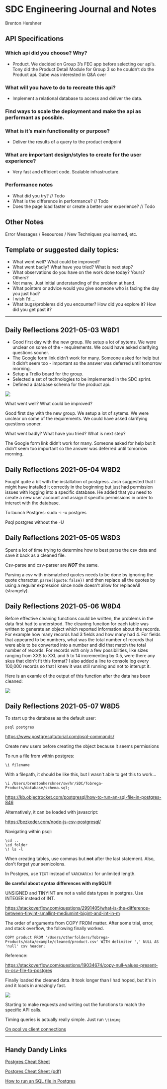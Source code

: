 # SDC Engineering Journal and Notes

Brenton Hershner

## API Specifications
### Which api did you choose? Why?

- Product. We decided on Group 3’s FEC app before selecting our api’s. Tony did the Product Detail Module for Group 3 so he couldn’t do the Product api. Gabe was interested in Q&A over 

### What will you have to do to recreate this api? 

- Implement a relational database to access and deliver the data.

### Find ways to scale the deployment and make the api as performant as possible. 

### What is it’s main functionality or purpose?

- Deliver the results of a query to the product endpoint

### What are important design/styles to create for the user experience?

- Very fast and efficient code. Scalable infrastructure.

### Performance notes

- What did you try? // Todo
- What is the difference in performance? // Todo
- Does the page load faster or create a better user experience? // Todo

## Other Notes

Error Messages / Resources / New Techniques you learned, etc.


## Template or suggested daily topics:

- What went well?  What could be improved?
- What went badly?  What have you tried? What is next step?
- What observations do you have on the work done today? Yours? Others?
- Not many. Just initial understanding of the problem at hand.
- What pointers or advice would you give someone who is facing the day you just had?  
- I wish I’d….
- What bugs/problems did you encounter? How did you explore it? How did you get past it?

---
## Daily Reflections 2021-05-03 W8D1

- Good first day with the new group. We setup a lot of sytems. We were unclear on some of the - requirements. We could have asked clarifying questions sooner.
- The Google form link didn’t work for many. Someone asked for help but it didn’t seem too - important so the answer was deferred until tomorrow morning.
- Setup a Trello board for the group.
- Selected a set of technologies to be implemented in the SDC sprint.
- Defined a database schema for the product api.

![](https://i.imgur.com/41DsXGQ.png)

What went well?  What could be improved?

Good first day with the new group. We setup a lot of sytems. We were unclear on some of the requirements. We could have asked clarifying questions sooner.

What went badly?  What have you tried? What is next step?

The Google form link didn’t work for many. Someone asked for help but it didn’t seem too important so the answer was deferred until tomorrow morning.

## Daily Reflections 2021-05-04 W8D2

Fought quite a bit with the installation of postgress. Josh suggested that I might have installed it correctly in the beginning but just had permission issues with logging into a specific database. He added that you need to create a new user account and assign it specific permissions in order to interact with the database.

To launch Postgres: sudo -i -u postgres

Psql postgres without the -U

## Daily Reflections 2021-05-05 W8D3

Spent a lot of time trying to determine how to best parse the csv data and save it back as a cleaned file.

Csv-parse and csv-parser are ***NOT*** the same.

Parsing a csv with mismatched quotes needs to be done by ignoring the quote character. `parse({quote:false})` and then replace all the quotes by using a regular expression since node doesn't allow for replaceAll (strangely).

## Daily Reflections 2021-05-06 W8D4

Before effective cleaning functions could be written, the problems in the data first had to understood. The cleaning funciton for each table was written to generate an object which reported information about the records. For example how many records had 3 fields and how many had 4. For fields that appeared to be numbers, what was the total number of records that were able to be converted into a number and did that match the total number of records. For records with only a few possibilities, like sizes ranging from XXS to XXL and 5 to 14 incrementing by 0.5, were there any skus that didn't fit this format? I also added a line to console log every 100,000 records so that I knew it was still running and not to interupt it.

Here is an examle of the output of this function after the data has been cleaned:



![](https://i.imgur.com/f72o1bH.png?1)

## Daily Reflections 2021-05-07 W8D5

To start up the database as the default user:

    psql postgres
https://www.postgresqltutorial.com/psql-commands/

Create new users before creating the object because it seems permissions 

To run a file from within postgres: 

    \i filename

With a filepath, it should be like this, but I wasn't able to get this to work...

    \i /Users/brentonhershner/sw/hr/SDC/Tobrega-Products/database/schema.sql;

https://kb.objectrocket.com/postgresql/how-to-run-an-sql-file-in-postgres-846

Alternatively, it can be loaded with javascript:

https://bezkoder.com/node-js-csv-postgresql/

Navigating within psql:

    \cd ..
    \cd folder
    \! ls -l

When creating tables, use commas but **not** after the last statement. Also, don't forget your semicolons.

In Postgres, use `TEXT` instead of `VARCHAR(n)` for unlimited length.

**Be careful about syntax differences with mySQL!!!**

UNSIGNED  and TINYINT are not a valid data types in postgres. Use INTEGER instead of INT.

https://stackoverflow.com/questions/2991405/what-is-the-difference-between-tinyint-smallint-mediumint-bigint-and-int-in-m

The order of arguments from COPY FROM matter. After some trial, error, and stack overflow, the following finally worked.

    COPY product FROM '/Users/otherfolders/Tobrega-Products/data/example/cleaned/product.csv' WITH delimiter ',' NULL AS 'null' csv header;

Reference:

https://stackoverflow.com/questions/19034674/copy-null-values-present-in-csv-file-to-postgres

Finally loaded the cleaned data. It took longer than I had hoped, but it's in and it loads in amazingly fast.

![](https://i.imgur.com/gCz8Ooj.png)

Starting to make requests and writing out the functions to match the specific API calls.

Timing queries is actually really simple. Just run `\timing`

[On pool vs client connections](https://stackoverflow.com/questions/48751505/how-can-i-choose-between-client-or-pool-for-node-postgres)



---

## Handy Dandy Links

[Postgres Cheat Sheet](https://www.postgresqltutorial.com/postgresql-cheat-sheet/)

[Postgres Cheat Sheet (pdf)](https://www.postgresqltutorial.com/wp-content/uploads/2018/03/PostgreSQL-Cheat-Sheet.pdf)

[How to run an SQL file in Postgres](https://kb.objectrocket.com/postgresql/how-to-run-an-sql-file-in-postgres-846)
